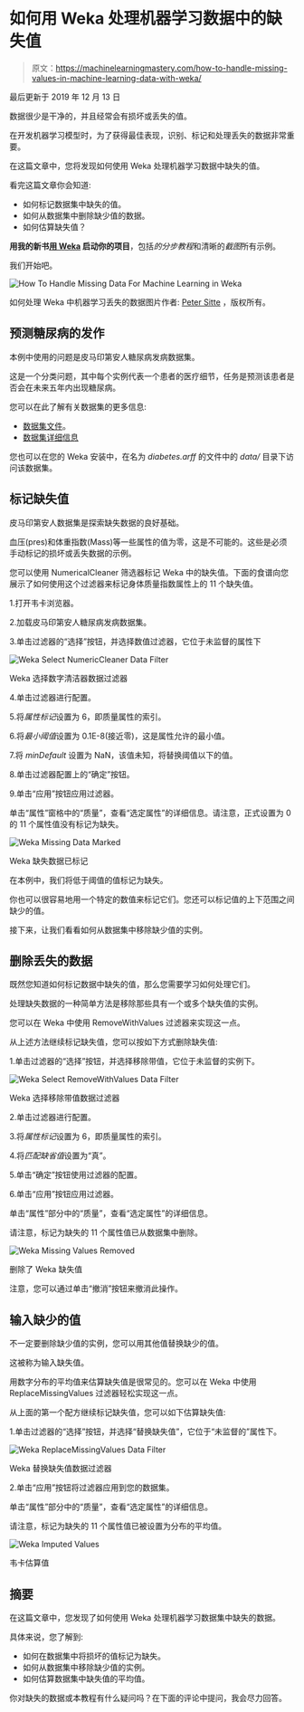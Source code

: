 # 如何用 Weka 处理机器学习数据中的缺失值

> 原文：<https://machinelearningmastery.com/how-to-handle-missing-values-in-machine-learning-data-with-weka/>

最后更新于 2019 年 12 月 13 日

数据很少是干净的，并且经常会有损坏或丢失的值。

在开发机器学习模型时，为了获得最佳表现，识别、标记和处理丢失的数据非常重要。

在这篇文章中，您将发现如何使用 Weka 处理机器学习数据中缺失的值。

看完这篇文章你会知道:

*   如何标记数据集中缺失的值。
*   如何从数据集中删除缺少值的数据。
*   如何估算缺失值？

**用我的新书[用 Weka](https://machinelearningmastery.com/machine-learning-mastery-weka/) 启动你的项目**，包括*的分步教程*和清晰的*截图*所有示例。

我们开始吧。

![How To Handle Missing Data For Machine Learning in Weka](img/2d0a7f46213fed1191e65a2a762c0624.png)

如何处理 Weka
中机器学习丢失的数据图片作者: [Peter Sitte](https://www.flickr.com/photos/67623309@N07/6290891545/) ，版权所有。

## 预测糖尿病的发作

本例中使用的问题是皮马印第安人糖尿病发病数据集。

这是一个分类问题，其中每个实例代表一个患者的医疗细节，任务是预测该患者是否会在未来五年内出现糖尿病。

您可以在此了解有关数据集的更多信息:

*   [数据集文件](https://raw.githubusercontent.com/jbrownlee/Datasets/master/pima-indians-diabetes.csv)。
*   [数据集详细信息](https://raw.githubusercontent.com/jbrownlee/Datasets/master/pima-indians-diabetes.names)

您也可以在您的 Weka 安装中，在名为 *diabetes.arff* 的文件中的 *data/* 目录下访问该数据集。

## 标记缺失值

皮马印第安人数据集是探索缺失数据的良好基础。

血压(pres)和体重指数(Mass)等一些属性的值为零，这是不可能的。这些是必须手动标记的损坏或丢失数据的示例。

您可以使用 NumericalCleaner 筛选器标记 Weka 中的缺失值。下面的食谱向您展示了如何使用这个过滤器来标记身体质量指数属性上的 11 个缺失值。

1.打开韦卡浏览器。

2.加载皮马印第安人糖尿病发病数据集。

3.单击过滤器的“选择”按钮，并选择数值过滤器，它位于未监督的属性下

![Weka Select NumericCleaner Data Filter](img/cfad084d14fecb9d49c3b3575ddb7621.png)

Weka 选择数字清洁器数据过滤器

4.单击过滤器进行配置。

5.将*属性标记*设置为 6，即质量属性的索引。

6.将*最小阈值*设置为 0.1E-8(接近零)，这是属性允许的最小值。

7.将 *minDefault* 设置为 NaN，该值未知，将替换阈值以下的值。

8.单击过滤器配置上的“确定”按钮。

9.单击“应用”按钮应用过滤器。

单击“属性”窗格中的“质量”，查看“选定属性”的详细信息。请注意，正式设置为 0 的 11 个属性值没有标记为缺失。

![Weka Missing Data Marked](img/9d491c75f33e72da93bb1ea204403615.png)

Weka 缺失数据已标记

在本例中，我们将低于阈值的值标记为缺失。

你也可以很容易地用一个特定的数值来标记它们。您还可以标记值的上下范围之间缺少的值。

接下来，让我们看看如何从数据集中移除缺少值的实例。

## 删除丢失的数据

既然您知道如何标记数据中缺失的值，那么您需要学习如何处理它们。

处理缺失数据的一种简单方法是移除那些具有一个或多个缺失值的实例。

您可以在 Weka 中使用 RemoveWithValues 过滤器来实现这一点。

从上述方法继续标记缺失值，您可以按如下方式删除缺失值:

1.单击过滤器的“选择”按钮，并选择移除带值，它位于未监督的实例下。

![Weka Select RemoveWithValues Data Filter](img/d2719e9f310aac92cf26fcb02c42b312.png)

Weka 选择移除带值数据过滤器

2.单击过滤器进行配置。

3.将*属性标记*设置为 6，即质量属性的索引。

4.将*匹配缺省值*设置为“真”。

5.单击“确定”按钮使用过滤器的配置。

6.单击“应用”按钮应用过滤器。

单击“属性”部分中的“质量”，查看“选定属性”的详细信息。

请注意，标记为缺失的 11 个属性值已从数据集中删除。

![Weka Missing Values Removed](img/c0353fa722ec9bc84517ceb4ad062c9a.png)

删除了 Weka 缺失值

注意，您可以通过单击“撤消”按钮来撤消此操作。

## 输入缺少的值

不一定要删除缺少值的实例，您可以用其他值替换缺少的值。

这被称为输入缺失值。

用数字分布的平均值来估算缺失值是很常见的。您可以在 Weka 中使用 ReplaceMissingValues 过滤器轻松实现这一点。

从上面的第一个配方继续标记缺失值，您可以如下估算缺失值:

1.单击过滤器的“选择”按钮，并选择“替换缺失值”，它位于“未监督的”属性下。

![Weka ReplaceMissingValues Data Filter](img/7b19c7706103438be582b80189d02064.png)

Weka 替换缺失值数据过滤器

2.单击“应用”按钮将过滤器应用到您的数据集。

单击“属性”部分中的“质量”，查看“选定属性”的详细信息。

请注意，标记为缺失的 11 个属性值已被设置为分布的平均值。

![Weka Imputed Values](img/c738796fcee9e7232e42e30139798b9c.png)

韦卡估算值

## 摘要

在这篇文章中，您发现了如何使用 Weka 处理机器学习数据集中缺失的数据。

具体来说，您了解到:

*   如何在数据集中将损坏的值标记为缺失。
*   如何从数据集中移除缺少值的实例。
*   如何估算数据集中缺失值的平均值。

你对缺失的数据或本教程有什么疑问吗？在下面的评论中提问，我会尽力回答。